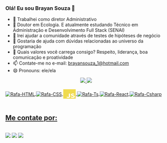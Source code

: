 ### Olá! Eu sou Brayan Souza 👋



- 🔭 Trabalhei como diretor Administrativo
- 🌱 Doutor em Ecologia. E atualmente estudando Técnico em Administração e Desenvolvimento Full Stack (SENAI)
- 👯 Irei ajudar a comunidade através de testes de hipóteses de negócio
- 🤔 Gostaria de ajuda com dúvidas relacionadas ao universo da programação
- 💬 Quais valores você carrega consigo? Respeito, liderança, boa comunicação e proatividade 
- 📫 Contate-me no e-mail: brayansouza_1@hotmail.com
- 😄 Pronouns: ele/ela

<div align="center">
  <a href="https://github.com/Brayan-sant">
  <img height="180em" src="https://github-readme-stats.vercel.app/api?username=Brayan-sant&show_icons=true&theme=merko&include_all_commits=true&count_private=true"/>
  <img height="180em" src="https://github-readme-stats.vercel.app/api/top-langs/?username=Brayan-sant&layout=compact&langs_count=7&theme=dark"/>
    </div>
  
<div style="display: inline_block"><br>
  <img align="center" alt="Rafa-HTML" height="30" width="40" src="https://cdn.jsdelivr.net/gh/devicons/devicon/icons/javascript/javascript-original.svg">
  <img align="center" alt="Rafa-CSS" height="30" width="40" src="https://cdn.jsdelivr.net/gh/devicons/devicon/icons/canva/canva-original.svg">
  <img align="center" alt="Rafa-Js" height="30" width="40" src="https://raw.githubusercontent.com/devicons/devicon/master/icons/javascript/javascript-plain.svg">
  <img align="center" alt="Rafa-Ts" height="30" width="40" src="https://cdn.jsdelivr.net/gh/devicons/devicon/icons/rstudio/rstudio-original.svg">
  <img align="center" alt="Rafa-React" height="30" width="40" src="https://cdn.jsdelivr.net/gh/devicons/devicon/icons/java/java-original-wordmark.svg">
  <img align="center" alt="Rafa-Csharp" height="30" width="40" src="https://cdn.jsdelivr.net/gh/devicons/devicon/icons/angularjs/angularjs-original.svg">
</div>
  <br>

  ## Me contate por:
  <br>
<div>
  <a href="https://instagram.com/petrick.bs/" target="_blank"><img src="https://img.shields.io/badge/-Instagram-%23E4405F?style=for-the-badge&logo=instagram&logoColor=white" target="_blank"></a>
 	<a href = "https://web.facebook.com/brayan.souza.31/"><img src="https://img.shields.io/badge/Facebook-1877F2?style=for-the-badge&logo=facebook&logoColor=white"></a>
  <a href="https://www.linkedin.com/in/brayan-souza-5ab83b187/" target="_blank"><img src="https://img.shields.io/badge/-LinkedIn-%230077B5?style=for-the-badge&logo=linkedin&logoColor=white" target="_blank"></a> 
  </div>
